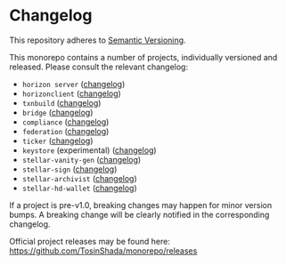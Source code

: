 # Changelog
This repository adheres to [Semantic Versioning](http://semver.org/).

This monorepo contains a number of projects, individually versioned and released. Please consult the relevant changelog:

* `horizon server` ([changelog](./services/horizon/CHANGELOG.md))
* `horizonclient` ([changelog](./clients/horizonclient/CHANGELOG.md))
* `txnbuild` ([changelog](./txnbuild/CHANGELOG.md))
* `bridge` ([changelog](./services/bridge/CHANGELOG.md))
* `compliance` ([changelog](./services/compliance/CHANGELOG.md))
* `federation` ([changelog](./services/federation/CHANGELOG.md))
* `ticker` ([changelog](./services/ticker/CHANGELOG.md))
* `keystore` (experimental) ([changelog](./services/keystore/CHANGELOG.md))
* `stellar-vanity-gen` ([changelog](./tools/stellar-vanity-gen/CHANGELOG.md))
* `stellar-sign` ([changelog](./tools/stellar-sign/CHANGELOG.md))
* `stellar-archivist` ([changelog](./tools/stellar-archivist/CHANGELOG.md))
* `stellar-hd-wallet` ([changelog](./tools/stellar-hd-wallet/CHANGELOG.md))

If a project is pre-v1.0, breaking changes may happen for minor version
bumps.  A breaking change will be clearly notified in the corresponding changelog.

Official project releases may be found here: https://github.com/TosinShada/monorepo/releases
